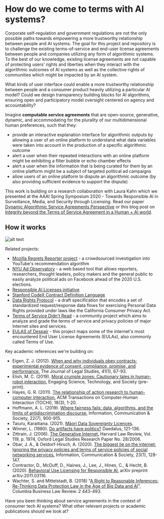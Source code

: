 # How do we come to terms with AI systems?
Corporate self-regulation and government regulations are not the only possible paths towards empowering a more trustworthy relationship between people and AI systems. The goal for this project and repository is to challenge the existing terms-of-service and end-user license agreements between people and companies utilizing any form of algorithmic systems. To the best of our knowledge, existing license agreements are not capable of protecting users’ rights and liberties when they interact with the algorithmic outcomes of AI systems as well as the collective rights of communities which might be impacted by an AI system.

What kinds of user interface could enable a more trustworthy relationship between people and a consumer product heavily utilizing a particular AI model? Could we design transparency building blocks for AI algorithms, ensuring open and participatory model oversight centered on agency and accountability?

Imagine **computable service agreements** that are open-source, generative, dynamic, and accommodating for the plurality of our multidimensional human preferences, such that they:
* provide an interactive explanation interface for algorithmic outputs by allowing a user of an online platform to understand what data variables were taken into account in the production of a specific algorithmic outcome
* alert a user when their repeated interactions with an online platform might be exhibiting a filter bubble or echo chamber effects
* alert a user when the information that is being curated for them by an online platform might be a subject of targeted political ad campaigns
* allow users of an online platform to dispute an algorithmic outcome (by also providing sufficient evidence to support the dispute) 


This work is building on a research collaboration with Laura Kahn which we presented at the AAAI Spring Symposium 2020 - Towards Responsible AI in Surveillance, Media, and Security through Licensing. Read our paper [Dynamic Algorithmic Service Agreements Perspective](https://arxiv.org/pdf/1912.04947.pdf) or this blog post on [Integrity beyond the Terms of Service Agreement in a Human + AI world](https://bobi-rakova.medium.com/integrity-beyond-the-terms-of-service-agreement-in-a-human-ai-world-eb2d940da66f).

## How it works

![alt text](https://github.com/bobi-rakova/dynamic-alg-service-agreements/blob/main/how-it-works-diagram.png?raw=true)

Related projects:
* [Mozilla Regrets Reporter project](https://assets.mofoprod.net/network/documents/Mozilla_YouTube_Regrets_Report.pdf) - a crowdsourced investigation into YouTube's recommendation algorithm
* [NYU Ad Observatory](https://iddp.gwu.edu/nyu-ad-observatory) - a web based tool that allows reporters, researchers, thought leaders, policy makers and the general public to easily analyze political ads on Facebook ahead of the 2020 U.S. elections.
* [Responsible AI Licenses initiative](https://www.licenses.ai/)
* [Stanford CodeX Contract Definition Language](https://law.stanford.edu/2021/04/07/contract-definition-language/)
* [Data Rights Protocol](https://datarightsprotocol.org/) - a draft specification that encodes a set of standardized request/response data flows for exercising Personal Data Rights provided under laws like the California Consumer Privacy Act.
* [Terms of Service Didn't Read](https://tosdr.org/) - a community project which aims to analyze and grade the terms of service and privacy policies of major Internet sites and services.
* [EULAS of Despair](https://www.pilotlab.org/eulas-of-despair) - this project maps some of the internet's most encountered End User License Agreements (EULAs), also commonly called Terms of Use.

Key academic references we're building on:
* Eigen, Z. J. (2012). [When and why individuals obey contracts: experimental evidence of consent, compliance, promise, and performance.](https://papers.ssrn.com/sol3/papers.cfm?abstract_id=1640245) The Journal of Legal Studies, 41(1), 67-93.
* Elish, M. C. (2019). [Moral crumple zones: Cautionary tales in human-robot interaction.](https://papers.ssrn.com/sol3/papers.cfm?abstract_id=2757236) Engaging Science, Technology, and Society (pre-print).
* Hayes, G. R. (2011). [The relationship of action research to human-computer interaction.](http://www.gillianhayes.com/wp-content/uploads/2012/08/J13-ActionResearchTOCHI.pdf) ACM Transactions on Computer-Human Interaction (TOCHI), 18(3), 1-20.
* Hoffmann, A. L. (2019). [Where fairness fails: data, algorithms, and the limits of antidiscrimination discourse.](https://www.tandfonline.com/doi/abs/10.1080/1369118X.2019.1573912?journalCode=rics20) Information, Communication & Society, 22(7), 900-915.
* Taiuru, Karaitiana. (2021). [Māori Data Sovereignty Licences](https://www.taiuru.maori.nz/maori-data-sovereignty-licences/).
* Winner, L. (1980). [Do artifacts have politics?](https://www.cc.gatech.edu/~beki/cs4001/Winner.pdf) Daedalus, 121-136.
* Zittrain, J. (2006). [The Generative Internet.](https://dash.harvard.edu/bitstream/handle/1/9385626/zittrain_generativeinternet.pdf?sequence=1) Harvard Law Review, Vol. 119, p. 1974, Oxford Legal Studies Research Paper No. 28/2006.
* Obar, J. A., & Oeldorf-Hirsch, A. (2020). [The biggest lie on the internet: Ignoring the privacy policies and terms of service policies of social networking services.](https://papers.ssrn.com/sol3/papers.cfm?abstract_id=2757465) Information, Communication & Society, 23(1), 128-147.
* Contractor, D., McDuff, D., Haines, J., Lee, J., Hines, C., & Hecht, B. (2020). [Behavioral Use Licensing for Responsible AI.](https://arxiv.org/abs/2011.03116) arXiv preprint arXiv:2011.03116.
* Wachter, S. and Mittelstadt, B. (2018) "[A Right to Reasonable Inferences: Re-Thinking Data Protection Law in the Age of Big Data and AI](http://dx.doi.org/10.7916/d8-g10s-ka92)", Columbia Business Law Review. 2 443-493.

Have you been thinking about service agreements in the context of consumer tech AI systems? What other relevant projects or academic publications should we look at?
